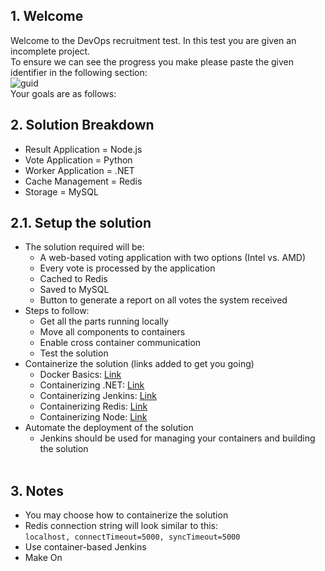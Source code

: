 ## 1. Welcome  
Welcome to the DevOps recruitment test. In this test you are given an incomplete project.    
To ensure we can see the progress you make please paste the given identifier in the following section:  
    ![guid](https://github.com/SybrinDevOps/RecruitementTest/tree/master/images/guid.png)  
Your goals are as follows:  
## 2. Solution Breakdown
* Result Application = Node.js    
* Vote Application = Python    
* Worker Application = .NET    
* Cache Management = Redis    
* Storage = MySQL    
  
## 2.1. Setup the solution    
* The solution required will be:    
    * A web-based voting application with two options (Intel vs. AMD)    
    * Every vote is processed by the application    
    * Cached to Redis    
    * Saved to MySQL    
    * Button to generate a report on all votes the system received    
* Steps to follow:    
    * Get all the parts running locally  
    * Move all components to containers  
    * Enable cross container communication  
    * Test the solution  
* Containerize the solution (links added to get you going)  
    * Docker Basics: [Link](https://medium.freecodecamp.org/a-beginner-friendly-introduction-to-containers-vms-and-docker-79a9e3e119b)
    * Containerizing .NET: [Link](https://docs.docker.com/engine/examples/dotnetcore/#prerequisites)  
    * Containerizing Jenkins: [Link](https://github.com/jenkinsci/docker/blob/master/README.md)  
    * Containerizing Redis: [Link](https://hub.docker.com/_/redis)  
    * Containerizing Node: [Link](https://nodejs.org/en/docs/guides/nodejs-docker-webapp/)  
* Automate the deployment of the solution  
    * Jenkins should be used for managing your containers and building the solution  
   
## 3. Notes

* You may choose how to containerize the solution  
* Redis connection string will look similar to this:   
    ```localhost, connectTimeout=5000, syncTimeout=5000```  
* Use container-based Jenkins  
* Make On  
  
  